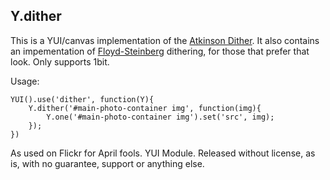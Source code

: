Y.dither
--------

This is a YUI/canvas implementation of the [Atkinson Dither](http://verlagmartinkoch.at/software/dither/index.html). It also contains an impementation of [Floyd-Steinberg](http://en.wikipedia.org/wiki/Floyd–Steinberg_dithering) dithering, for those that prefer that look. Only supports 1bit.

Usage:

	YUI().use('dither', function(Y){
		Y.dither('#main-photo-container img', function(img){
			Y.one('#main-photo-container img').set('src', img);
		});		
	})

As used on Flickr for April fools. YUI Module. Released without license, as is, with no guarantee, support or anything else.